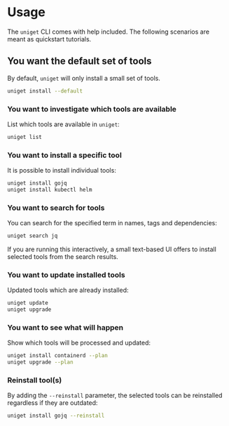 # Usage

The `uniget` CLI comes with help included. The following scenarios are meant as quickstart tutorials.

## You want the default set of tools

By default, `uniget` will only install a small set of tools.

```bash
uniget install --default
```

### You want to investigate which tools are available

List which tools are available in `uniget`:

```bash
uniget list
```

### You want to install a specific tool

It is possible to install individual tools:

```bash
uniget install gojq
uniget install kubectl helm
```

### You want to search for tools

You can search for the specified term in names, tags and dependencies:

```bash
uniget search jq
```

If you are running this interactively, a small text-based UI offers to install selected tools from the search results.

### You want to update installed tools

Updated tools which are already installed:

```bash
uniget update
uniget upgrade
```

### You want to see what will happen

Show which tools will be processed and updated:

```bash
uniget install containerd --plan
uniget upgrade --plan
```

### Reinstall tool(s)

By adding the `--reinstall` parameter, the selected tools can be reinstalled regardless if they are outdated:

```bash
uniget install gojq --reinstall
```